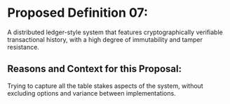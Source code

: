 # Proposed Definition 07: 
A distributed ledger-style system that features cryptographically verifiable transactional history, with a high degree of immutability and tamper resistance.	

## Reasons and Context for this Proposal: 
Trying to capture all the table stakes aspects of the system, without excluding options and variance between implementations.
